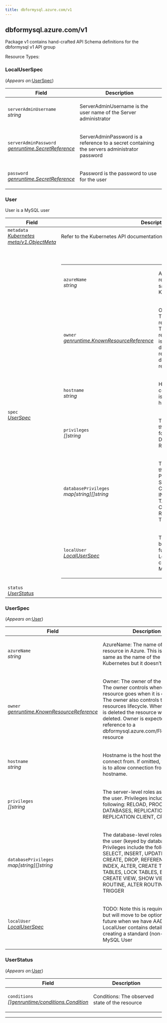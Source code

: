 ```yaml
---
title: dbformysql.azure.com/v1
---
```

<h2 id="dbformysql.azure.com/v1">dbformysql.azure.com/v1</h2>
<div>
<p>Package v1 contains hand-crafted API Schema definitions for the dbformysql v1 API group</p>
</div>
Resource Types:
<ul></ul>
<h3 id="dbformysql.azure.com/v1.LocalUserSpec">LocalUserSpec
</h3>
<p>
(<em>Appears on:</em><a href="#dbformysql.azure.com/v1.UserSpec">UserSpec</a>)
</p>
<div>
</div>
<table>
<thead>
<tr>
<th>Field</th>
<th>Description</th>
</tr>
</thead>
<tbody>
<tr>
<td>
<code>serverAdminUsername</code><br/>
<em>
string
</em>
</td>
<td>
<p>ServerAdminUsername is the user name of the Server administrator</p>
</td>
</tr>
<tr>
<td>
<code>serverAdminPassword</code><br/>
<em>
<a href="https://pkg.go.dev/github.com/Azure/azure-service-operator/v2/pkg/genruntime#SecretReference">
genruntime.SecretReference
</a>
</em>
</td>
<td>
<p>ServerAdminPassword is a reference to a secret containing the servers administrator password</p>
</td>
</tr>
<tr>
<td>
<code>password</code><br/>
<em>
<a href="https://pkg.go.dev/github.com/Azure/azure-service-operator/v2/pkg/genruntime#SecretReference">
genruntime.SecretReference
</a>
</em>
</td>
<td>
<p>Password is the password to use for the user</p>
</td>
</tr>
</tbody>
</table>
<h3 id="dbformysql.azure.com/v1.User">User
</h3>
<div>
<p>User is a MySQL user</p>
</div>
<table>
<thead>
<tr>
<th>Field</th>
<th>Description</th>
</tr>
</thead>
<tbody>
<tr>
<td>
<code>metadata</code><br/>
<em>
<a href="https://v1-18.docs.kubernetes.io/docs/reference/generated/kubernetes-api/v1.18/#objectmeta-v1-meta">
Kubernetes meta/v1.ObjectMeta
</a>
</em>
</td>
<td>
Refer to the Kubernetes API documentation for the fields of the
<code>metadata</code> field.
</td>
</tr>
<tr>
<td>
<code>spec</code><br/>
<em>
<a href="#dbformysql.azure.com/v1.UserSpec">
UserSpec
</a>
</em>
</td>
<td>
<br/>
<br/>
<table>
<tr>
<td>
<code>azureName</code><br/>
<em>
string
</em>
</td>
<td>
<p>AzureName: The name of the resource in Azure. This is often the same as the name of the resource in Kubernetes but it
doesn&rsquo;t have to be.</p>
</td>
</tr>
<tr>
<td>
<code>owner</code><br/>
<em>
<a href="https://pkg.go.dev/github.com/Azure/azure-service-operator/v2/pkg/genruntime#KnownResourceReference">
genruntime.KnownResourceReference
</a>
</em>
</td>
<td>
<p>Owner: The owner of the resource. The owner controls where the resource goes when it is deployed. The owner also
controls the resources lifecycle. When the owner is deleted the resource will also be deleted. Owner is expected to be a
reference to a dbformysql.azure.com/FlexibleServer resource</p>
</td>
</tr>
<tr>
<td>
<code>hostname</code><br/>
<em>
string
</em>
</td>
<td>
<p>Hostname is the host the user will connect from. If omitted, the default is to allow connection from any hostname.</p>
</td>
</tr>
<tr>
<td>
<code>privileges</code><br/>
<em>
[]string
</em>
</td>
<td>
<p>The server-level roles assigned to the user.
Privileges include the following: RELOAD, PROCESS, SHOW
DATABASES, REPLICATION SLAVE, REPLICATION CLIENT, CREATE USER</p>
</td>
</tr>
<tr>
<td>
<code>databasePrivileges</code><br/>
<em>
map[string][]string
</em>
</td>
<td>
<p>The database-level roles assigned to the user (keyed by
database name). Privileges include the following: SELECT,
INSERT, UPDATE, DELETE, CREATE, DROP, REFERENCES, INDEX,
ALTER, CREATE TEMPORARY TABLES, LOCK TABLES, EXECUTE, CREATE
VIEW, SHOW VIEW, CREATE ROUTINE, ALTER ROUTINE, EVENT, TRIGGER</p>
</td>
</tr>
<tr>
<td>
<code>localUser</code><br/>
<em>
<a href="#dbformysql.azure.com/v1.LocalUserSpec">
LocalUserSpec
</a>
</em>
</td>
<td>
<p>TODO: Note this is required right now but will move to be optional in the future when we have AAD support
LocalUser contains details for creating a standard (non-aad) MySQL User</p>
</td>
</tr>
</table>
</td>
</tr>
<tr>
<td>
<code>status</code><br/>
<em>
<a href="#dbformysql.azure.com/v1.UserStatus">
UserStatus
</a>
</em>
</td>
<td>
</td>
</tr>
</tbody>
</table>
<h3 id="dbformysql.azure.com/v1.UserSpec">UserSpec
</h3>
<p>
(<em>Appears on:</em><a href="#dbformysql.azure.com/v1.User">User</a>)
</p>
<div>
</div>
<table>
<thead>
<tr>
<th>Field</th>
<th>Description</th>
</tr>
</thead>
<tbody>
<tr>
<td>
<code>azureName</code><br/>
<em>
string
</em>
</td>
<td>
<p>AzureName: The name of the resource in Azure. This is often the same as the name of the resource in Kubernetes but it
doesn&rsquo;t have to be.</p>
</td>
</tr>
<tr>
<td>
<code>owner</code><br/>
<em>
<a href="https://pkg.go.dev/github.com/Azure/azure-service-operator/v2/pkg/genruntime#KnownResourceReference">
genruntime.KnownResourceReference
</a>
</em>
</td>
<td>
<p>Owner: The owner of the resource. The owner controls where the resource goes when it is deployed. The owner also
controls the resources lifecycle. When the owner is deleted the resource will also be deleted. Owner is expected to be a
reference to a dbformysql.azure.com/FlexibleServer resource</p>
</td>
</tr>
<tr>
<td>
<code>hostname</code><br/>
<em>
string
</em>
</td>
<td>
<p>Hostname is the host the user will connect from. If omitted, the default is to allow connection from any hostname.</p>
</td>
</tr>
<tr>
<td>
<code>privileges</code><br/>
<em>
[]string
</em>
</td>
<td>
<p>The server-level roles assigned to the user.
Privileges include the following: RELOAD, PROCESS, SHOW
DATABASES, REPLICATION SLAVE, REPLICATION CLIENT, CREATE USER</p>
</td>
</tr>
<tr>
<td>
<code>databasePrivileges</code><br/>
<em>
map[string][]string
</em>
</td>
<td>
<p>The database-level roles assigned to the user (keyed by
database name). Privileges include the following: SELECT,
INSERT, UPDATE, DELETE, CREATE, DROP, REFERENCES, INDEX,
ALTER, CREATE TEMPORARY TABLES, LOCK TABLES, EXECUTE, CREATE
VIEW, SHOW VIEW, CREATE ROUTINE, ALTER ROUTINE, EVENT, TRIGGER</p>
</td>
</tr>
<tr>
<td>
<code>localUser</code><br/>
<em>
<a href="#dbformysql.azure.com/v1.LocalUserSpec">
LocalUserSpec
</a>
</em>
</td>
<td>
<p>TODO: Note this is required right now but will move to be optional in the future when we have AAD support
LocalUser contains details for creating a standard (non-aad) MySQL User</p>
</td>
</tr>
</tbody>
</table>
<h3 id="dbformysql.azure.com/v1.UserStatus">UserStatus
</h3>
<p>
(<em>Appears on:</em><a href="#dbformysql.azure.com/v1.User">User</a>)
</p>
<div>
</div>
<table>
<thead>
<tr>
<th>Field</th>
<th>Description</th>
</tr>
</thead>
<tbody>
<tr>
<td>
<code>conditions</code><br/>
<em>
<a href="https://pkg.go.dev/github.com/Azure/azure-service-operator/v2/pkg/genruntime#Condition">
[]genruntime/conditions.Condition
</a>
</em>
</td>
<td>
<p>Conditions: The observed state of the resource</p>
</td>
</tr>
</tbody>
</table>
<hr/>
